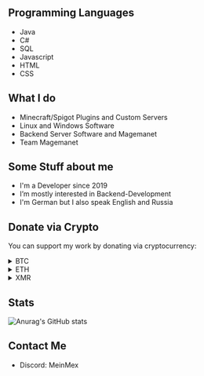 ## Programming Languages
- Java
- C#
- SQL
- Javascript
- HTML
- CSS


## What I do
- Minecraft/Spigot Plugins and Custom Servers
- Linux and Windows Software
- Backend Server Software and Magemanet
- Team Magemanet

## Some Stuff about me
- I'm a Developer since 2019
- I’m mostly interested in Backend-Development
- I'm German but I also speak English and Russia

## Donate via Crypto

You can support my work by donating via cryptocurrency:

<details>
<summary>BTC</summary>
  
> Nope

</details>
<details>
<summary>ETH</summary>
  
> Nope

</details>
<details>
<summary>XMR</summary>
  
> Nope

</details>

## Stats

![Anurag's GitHub stats](https://github-readme-stats.vercel.app/api?username=MeinMex&show_icons=true&theme=transparent)

## Contact Me

- Discord: MeinMex

